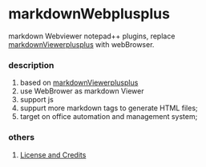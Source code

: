 # markdownWebplusplus
markdown Webviewer notepad++ plugins, replace [markdownViewerplusplus](https://github.com/nea/MarkdownViewerPlusPlus) with webBrowser.


### description
1. based on [markdownViewerplusplus](https://github.com/nea/MarkdownViewerPlusPlus)
2. use WebBrower as markdown Viewer
3. support js 
4. suppurt more markdown tags to generate HTML files;
5. target on office automation and management system;

### others 
1. [License and Credits](LICENSE.md)